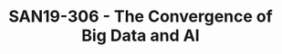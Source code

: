 ---
youtube_video_url: https://www.youtube.com/watch?v=GswnqSUOGt8
amazon_s3_presentation_url: https://static.linaro.org/connect/san19/presentations/san19-306.pdf
amazon_s3_video_url: https://static.linaro.org/connect/san19/videos/san19-306.mp4
categories:
- san19
description: Big Data is one of the key use cases for Arm servers, and the Big Data
  frameworks like Hadoop and Spark have been enabled generally for Arm architecture,
  while the capabilities of Artificial Intelligence and Machine Learning in the Big
  Data frameworks can be important for vendors to have competitive solutions with
  Arm servers. This session will do some introduction about the ecosystem to integrate
  AI with Big Data, and some collaboration opportunities in the community can be discussed.
image: /assets/images/featured-images/san19/SAN19-306.png
session_attendee_num: '38'
session_id: SAN19-306
session_room: Pacific Room (Keynote)
session_slot:
  end_time: '2019-09-25 12:25:00'
  start_time: '2019-09-25 12:00:00'
session_speakers:
- speaker_bio: Jammy Zhou is Solutions Director in Linaro China, driving the technical
    collaborations with regional members in various areas including Arm servers, Artificial
    Intelligence, IoT and etc. Before joining Linaro, he worked in AMD as the leading
    architect of AMDGPU-Pro Linux graphics driver stack. He also worked at Freescale,
    and had rich experience on Linux/Android BSPs for Arm embedded platforms.
  speaker_company: Linaro
  speaker_image: /assets/images/speakers/san19/jammy-zhou.jpg
  speaker_location: ''
  speaker_name: Jammy Zhou
  speaker_position: Solutions Director
  speaker_url: ''
  speaker_username: jammy.zhou
session_track: Big Data
tag: session
tags:
- Big Data
- ' Machine Learning/AI'
title: SAN19-306 - The Convergence of Big Data and AI
---